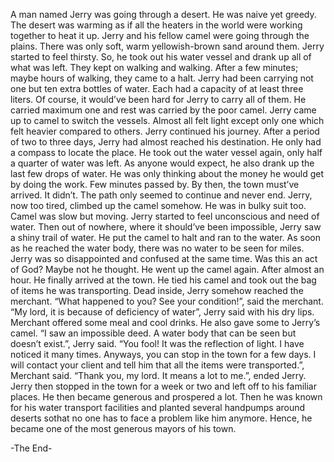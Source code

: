 A man named Jerry was going through a desert. He was naive yet greedy. The desert was warming as if all the heaters in the world were working together to heat it up. Jerry and his fellow camel were going through the plains. There was only soft, warm yellowish-brown sand around them. Jerry started to feel thirsty. So, he took out his water vessel and drank up all of what was left. 
They kept on walking and walking. After a few minutes; maybe hours of walking, they came to a halt. Jerry had been carrying not one but ten extra bottles of water. Each had a capacity of at least three liters. Of course, it would’ve been hard for Jerry to carry all of them. He carried maximum one and rest was carried by the poor camel. Jerry came up to camel to switch the vessels. Almost all felt light except only one which felt heavier compared to others.
Jerry continued his journey. After a period of two to three days, Jerry had almost reached his destination. He only had a compass to locate the place. He took out the water vessel again, only half a quarter of water was left. As anyone would expect, he also drank up the last few drops of water. He was only thinking about the money he would get by doing the work.
Few minutes passed by. By then, the town must’ve arrived. It didn’t. The path only seemed to continue and never end. Jerry, now too tired, climbed up the camel somehow. He was in bulky suit too. Camel was slow but moving. Jerry started to feel unconscious and need of water. 
Then out of nowhere, where it should’ve been impossible, Jerry saw a shiny trail of water. He put the camel to halt and ran to the water. As soon as he reached the water body, there was no water to be seen for miles. Jerry was so disappointed and confused at the same time. Was this an act of God? 
Maybe not he thought. He went up the camel again. After almost an hour. He finally arrived at the town. He tied his camel and took out the bag of items he was transporting.
Dead inside, Jerry somehow reached the merchant. “What happened to you? See your condition!”, said the merchant. “My lord, it is because of deficiency of water”, Jerry said with his dry lips. Merchant offered some meal and cool drinks. He also gave some to Jerry’s camel.
“I saw an impossible deed. A water body that can be seen but doesn’t exist.”, Jerry said.
“You fool! It was the reflection of light. I have noticed it many times. Anyways, you can stop in the town for a few days. I will contact your client and tell him that all the items were transported.”, Merchant said.
“Thank you, my lord. It means a lot to me.”, ended Jerry. 
Jerry then stopped in the town for a week or two and left off to his familiar places. He then became generous and prospered a lot. 
Then he was known for his water transport facilities and planted several handpumps around deserts sothat no one has to face a problem like him anymore. Hence, he became one of the most generous mayors of his town.

-The End-


